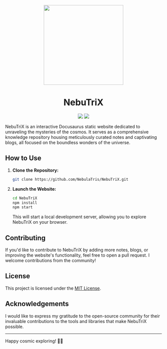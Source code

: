 
<p align="center"><img src="https://github.com/NebulaTris/NebuTriX/assets/94922914/94359c97-ddae-4729-86dc-368eaac58762" width="256"></img></p>

<h1 align="center">NebuTriX</h1>

<p align="center">
<img src="https://img.shields.io/badge/Project%20Status-WIP-blue.svg"></img>
<img src="https://img.shields.io/badge/Edit%20Anytime-Yes-brightgreen.svg"></img>
</p>

NebuTriX is an interactive Docusaurus static website dedicated to unraveling the mysteries of the cosmos. It serves as a comprehensive knowledge repository housing meticulously curated notes and captivating blogs, all focused on the boundless wonders of the universe.

## How to Use

1. **Clone the Repository:**

    ```bash
    git clone https://github.com/NebulaTris/NebuTriX.git
    ```

2. **Launch the Website:**

    ```bash
    cd NebuTriX
    npm install
    npm start
    ```

    This will start a local development server, allowing you to explore NebuTriX on your browser.

## Contributing

If you'd like to contribute to NebuTriX by adding more notes, blogs, or improving the website's functionality, feel free to open a pull request. I welcome contributions from the community!

## License

This project is licensed under the [MIT License](LICENSE).

## Acknowledgements

I would like to express my gratitude to the open-source community for their invaluable contributions to the tools and libraries that make NebuTriX possible.

---

Happy cosmic exploring! 🚀🌠

